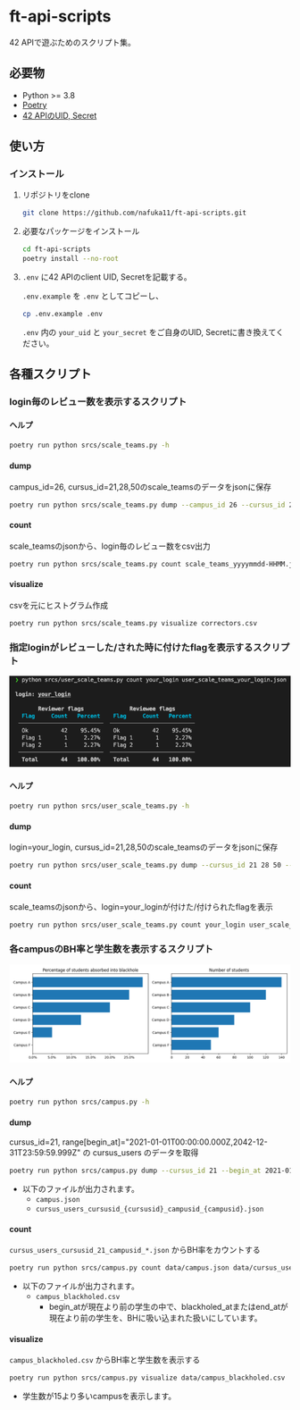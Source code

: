 # ft-api-scripts

42 APIで遊ぶためのスクリプト集。

## 必要物

- Python >= 3.8
- [Poetry](https://python-poetry.org/docs/)
- [42 APIのUID, Secret](https://api.intra.42.fr/apidoc/guides/getting_started)

## 使い方

### インストール

1. リポジトリをclone

   ```bash
   git clone https://github.com/nafuka11/ft-api-scripts.git
   ```

1. 必要なパッケージをインストール

   ```bash
   cd ft-api-scripts
   poetry install --no-root
   ```

1. `.env` に42 APIのclient UID, Secretを記載する。

   `.env.example` を `.env` としてコピーし、
   ```bash
   cp .env.example .env
   ```
   `.env` 内の `your_uid` と `your_secret` をご自身のUID, Secretに書き換えてください。

## 各種スクリプト

### login毎のレビュー数を表示するスクリプト

#### ヘルプ

```bash
poetry run python srcs/scale_teams.py -h
```

#### dump

campus_id=26, cursus_id=21,28,50のscale_teamsのデータをjsonに保存

```bash
poetry run python srcs/scale_teams.py dump --campus_id 26 --cursus_id 21 28 50
```

#### count

scale_teamsのjsonから、login毎のレビュー数をcsv出力

```bash
poetry run python srcs/scale_teams.py count scale_teams_yyyymmdd-HHMM.json
```

#### visualize

csvを元にヒストグラム作成

```
poetry run python srcs/scale_teams.py visualize correctors.csv
```

### 指定loginがレビューした/された時に付けたflagを表示するスクリプト

![screenshot](docs/user_scale_teams.png)

#### ヘルプ

```bash
poetry run python srcs/user_scale_teams.py -h
```

#### dump

login=your_login, cursus_id=21,28,50のscale_teamsのデータをjsonに保存

```bash
poetry run python srcs/user_scale_teams.py dump --cursus_id 21 28 50 -- your_login
```

#### count

scale_teamsのjsonから、login=your_loginが付けた/付けられたflagを表示

```bash
poetry run python srcs/user_scale_teams.py count your_login user_scale_teams_your_login_yyyymmdd-HHMM.json
```

### 各campusのBH率と学生数を表示するスクリプト

![screenshot](docs/campus.png)

#### ヘルプ

```bash
poetry run python srcs/campus.py -h
```

#### dump

cursus_id=21, range[begin_at]="2021-01-01T00:00:00.000Z,2042-12-31T23:59:59.999Z" の cursus_users のデータを取得
```bash
poetry run python srcs/campus.py dump --cursus_id 21 --begin_at 2021-01-01T00:00:00.000Z 2042-12-31T23:59:59.999Z
```
- 以下のファイルが出力されます。
  - `campus.json`
  - `cursus_users_cursusid_{cursusid}_campusid_{campusid}.json`

#### count

`cursus_users_cursusid_21_campusid_*.json` からBH率をカウントする
```bash
poetry run python srcs/campus.py count data/campus.json data/cursus_users_cursusid_21_campusid_*.json
```
- 以下のファイルが出力されます。
  - `campus_blackholed.csv`
    - begin_atが現在より前の学生の中で、blackholed_atまたはend_atが現在より前の学生を、BHに吸い込まれた扱いにしています。


#### visualize

`campus_blackholed.csv` からBH率と学生数を表示する
```bash
poetry run python srcs/campus.py visualize data/campus_blackholed.csv
```
- 学生数が15より多いcampusを表示します。

